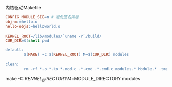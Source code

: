 内核驱动Makefile
```Makefile
CONFIG_MODULE_SIG=n # 避免签名问题 
obj-m:=hello.o
hello-objs:=helloworld.o
 
KERNEL_ROOT=/lib/modules/`uname -r`/build/
CUR_DIR=$(shell pwd

default:
        $(MAKE) -C $(KERNEL_ROOT) M=$(CUR_DIR) modules
 
clean:
        rm -rf *.o *.ko *.mod.c .*.cmd .*.cmd.c modules.* Module.* .tmp_versions
```

make -C $KENNEL_DIRECTORY M=$MODULE_DIRECTORY modules